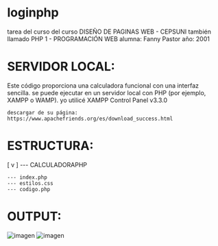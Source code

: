# loginphp
tarea del curso del curso DISEÑO DE PAGINAS WEB - CEPSUNI 
también llamado PHP 1 - PROGRAMACIÓN WEB alumna: Fanny Pastor año: 2001

SERVIDOR LOCAL:
==============

Este código proporciona una calculadora funcional con una interfaz sencilla. se puede ejecutar en un servidor local con PHP (por ejemplo, XAMPP o WAMP). yo utilicé XAMPP Control Panel v3.3.0

    descargar de su página: https://www.apachefriends.org/es/download_success.html

ESTRUCTURA:
==========
[ v ] --- CALCULADORAPHP

    --- index.php
    --- estilos.css
    --- codigo.php

OUTPUT:
======
![imagen](https://github.com/user-attachments/assets/33c42e95-fbd1-46a7-95ae-3477ab47841f)
![imagen](https://github.com/user-attachments/assets/87b91edf-4233-4190-8933-6abde97a5083)

